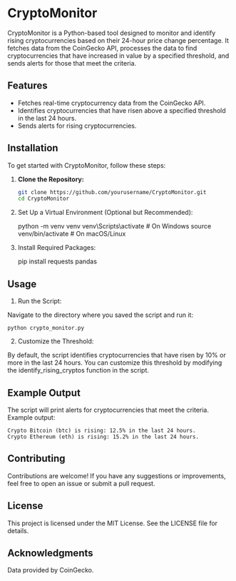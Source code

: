 # CryptoMonitor

CryptoMonitor is a Python-based tool designed to monitor and identify rising cryptocurrencies based on their 24-hour price change percentage. It fetches data from the CoinGecko API, processes the data to find cryptocurrencies that have increased in value by a specified threshold, and sends alerts for those that meet the criteria.

## Features

- Fetches real-time cryptocurrency data from the CoinGecko API.
- Identifies cryptocurrencies that have risen above a specified threshold in the last 24 hours.
- Sends alerts for rising cryptocurrencies.

## Installation

To get started with CryptoMonitor, follow these steps:

1. **Clone the Repository:**

   ```sh
   git clone https://github.com/yourusername/CryptoMonitor.git
   cd CryptoMonitor

2. Set Up a Virtual Environment (Optional but Recommended):

    python -m venv venv
    venv\Scripts\activate  # On Windows
    source venv/bin/activate  # On macOS/Linux

3. Install Required Packages:

    pip install requests pandas

## Usage

1. Run the Script:

Navigate to the directory where you saved the script and run it:

    python crypto_monitor.py

2. Customize the Threshold:

By default, the script identifies cryptocurrencies that have risen by 10% or more in the last 24 hours. You can customize this threshold by modifying the identify_rising_cryptos function in the script.

## Example Output

The script will print alerts for cryptocurrencies that meet the criteria. Example output:

    Crypto Bitcoin (btc) is rising: 12.5% in the last 24 hours.
    Crypto Ethereum (eth) is rising: 15.2% in the last 24 hours.

## Contributing
Contributions are welcome! If you have any suggestions or improvements, feel free to open an issue or submit a pull request.

## License
This project is licensed under the MIT License. See the LICENSE file for details.

## Acknowledgments
Data provided by CoinGecko.
